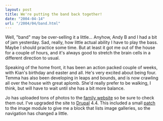 ```yaml
---
layout: post
title: We're putting the band back together!
date: "2004-04-14"
url: "/2004/04/band.html"
---
```


Well, "band" may be over-selling it a little... Anyhow, Andy B and I
had a bit of jam yesterday. Sad, really, how little actual ability I
have to play the bass. Maybe I should practice some time. But at least
it got me out of the house for a couple of hours, and it's always good
to stretch the brain cells in a different direction to usual.

Speaking of the home front, it has been an action packed couple of
weeks, with Kian's birthday and easter and all. He's very excited
about being four. Temma has also been developing in leaps and bounds,
and is now crawling all over the house with great aplomb. She'd really
prefer to be walking, I think, but will have to wait until she has a
bit more balance.

Jo has uploaded tons of photos to the [family website][1] so be sure
to check them out. I've upgraded the site to [Drupal][2] 4.4. This
included a small [patch][3] to the image module to give me a block
that lists image galleries, so the navigation has changed a little.

[1]:http://www.therowes.id.au/
[2]:http://www.drupal.org/
[3]:/2004/04/image_patch.html
